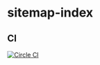 # sitemap-index

## CI
[![Circle CI](https://circleci.com/gh/LucasRodrigues/sitemap-index.svg?style=svg)](https://circleci.com/gh/LucasRodrigues/sitemap-index)
